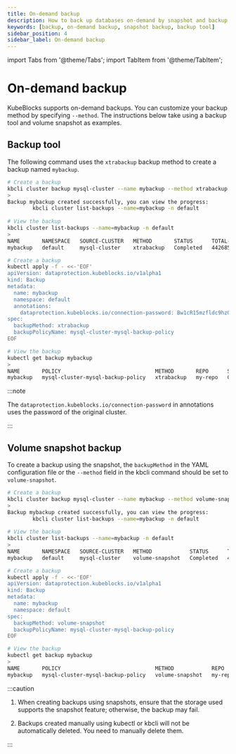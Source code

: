 ```yaml
---
title: On-demand backup
description: How to back up databases on-demand by snapshot and backup tool
keywords: [backup, on-demand backup, snapshot backup, backup tool]
sidebar_position: 4
sidebar_label: On-demand backup
---
```


import Tabs from '@theme/Tabs';
import TabItem from '@theme/TabItem';

# On-demand backup

KubeBlocks supports on-demand backups. You can customize your backup method by specifying `--method`. The instructions below take using a backup tool and volume snapshot as examples.

## Backup tool

The following command uses the `xtrabackup` backup method to create a backup named `mybackup`.

<Tabs>

<TabItem value="kbcli" label="kbcli" default>

```bash
# Create a backup
kbcli cluster backup mysql-cluster --name mybackup --method xtrabackup
>
Backup mybackup created successfully, you can view the progress:
        kbcli cluster list-backups --name=mybackup -n default
        
# View the backup
kbcli cluster list-backups --name=mybackup -n default
>
NAME       NAMESPACE   SOURCE-CLUSTER   METHOD       STATUS      TOTAL-SIZE   DURATION   CREATE-TIME                  COMPLETION-TIME              EXPIRATION
mybackup   default     mysql-cluster    xtrabackup   Completed   4426858      2m8s       Oct 30,2023 15:19 UTC+0800   Oct 30,2023 15:21 UTC+0800
```

</TabItem>

<TabItem value="kubectl" label="kubectl">

```bash
# Create a backup
kubectl apply -f - <<-'EOF'
apiVersion: dataprotection.kubeblocks.io/v1alpha1
kind: Backup
metadata:
  name: mybackup
  namespace: default
  annotations:
    dataprotection.kubeblocks.io/connection-password: Bw1cR15mzfldc9hzGuK4m1BZQOzha6aBb1i9nlvoBdoE9to4
spec:
  backupMethod: xtrabackup
  backupPolicyName: mysql-cluster-mysql-backup-policy
EOF

# View the backup
kubectl get backup mybackup
>
NAME       POLICY                              METHOD       REPO      STATUS      TOTAL-SIZE   DURATION   CREATION-TIME          COMPLETION-TIME        EXPIRATION-TIME
mybackup   mysql-cluster-mysql-backup-policy   xtrabackup   my-repo   Completed   4426858      2m8s       2023-10-30T07:19:21Z   2023-10-30T07:21:28Z
```

:::note

The `dataprotection.kubeblocks.io/connection-password` in annotations uses the password of the original cluster.

:::

</TabItem>

</Tabs>

## Volume snapshot backup

To create a backup using the snapshot, the `backupMethod` in the YAML configuration file or the `--method` field in the kbcli command should be set to `volume-snapshot`.

<Tabs>

<TabItem value="kbcli" label="kbcli" default>

```bash
# Create a backup
kbcli cluster backup mysql-cluster --name mybackup --method volume-snapshot
>
Backup mybackup created successfully, you can view the progress:
        kbcli cluster list-backups --name=mybackup -n default
        
# View the backup
kbcli cluster list-backups --name=mybackup -n default
>
NAME       NAMESPACE   SOURCE-CLUSTER   METHOD            STATUS      TOTAL-SIZE   DURATION   CREATE-TIME                  COMPLETION-TIME              EXPIRATION
mybackup   default     mysql-cluster    volume-snapshot   Completed   4426858      2m8s       Oct 30,2023 15:19 UTC+0800   Oct 30,2023 15:21 UTC+0800
```

</TabItem>

<TabItem value="kubectl" label="kubectl">

```bash
# Create a backup
kubectl apply -f - <<-'EOF'
apiVersion: dataprotection.kubeblocks.io/v1alpha1
kind: Backup
metadata:
  name: mybackup
  namespace: default
spec:
  backupMethod: volume-snapshot
  backupPolicyName: mysql-cluster-mysql-backup-policy
EOF

# View the backup
kubectl get backup mybackup
>
NAME       POLICY                              METHOD            REPO      STATUS      TOTAL-SIZE   DURATION   CREATION-TIME          COMPLETION-TIME        EXPIRATION-TIME
mybackup   mysql-cluster-mysql-backup-policy   volume-snapshot   my-repo   Completed   4426858      2m8s       2023-10-30T07:19:21Z   2023-10-30T07:21:28Z
```

</TabItem>

</Tabs>

:::caution

1. When creating backups using snapshots, ensure that the storage used supports the snapshot feature; otherwise, the backup may fail.

2. Backups created manually using kubectl or kbcli will not be automatically deleted. You need to manually delete them.

:::
